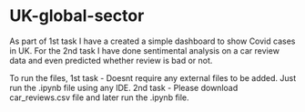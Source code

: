 # UK-global-sector

As part of 1st task I have a created a simple dashboard to show Covid cases in UK. For the 2nd task I have done sentimental analysis on a car review data and even predicted whether review is bad or not.

To run the files,
1st task - Doesnt require any external files to be added. Just run the .ipynb file using any IDE.
2nd task - Please download car_reviews.csv file and later run the .ipynb file.
